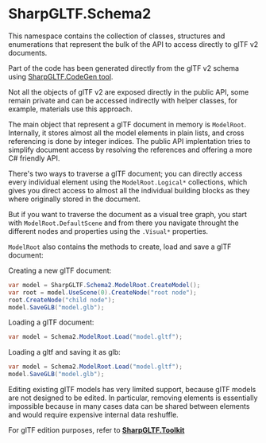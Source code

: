 ﻿# SharpGLTF.Schema2

This namespace contains the collection of classes, structures and enumerations that
represent the bulk of the API to access directly to glTF v2 documents.

Part of the code has been generated directly from the glTF v2 schema using
[SharpGLTF.CodeGen tool](../../build/SharpGLTF.CodeGen).

Not all the objects of glTF v2 are exposed directly in the public API, some remain private and
can be accessed indirectly with helper classes, for example, materials use this approach.

The main object that represent a glTF document in memory is `ModelRoot`. Internally, it stores
almost all the model elements in plain lists, and cross referencing is done by integer indices.
The public API implentation tries to simplify document access by resolving the references and
offering a more C# friendly API.

There's two ways to traverse a glTF document; you can directly access every individual element
using the `ModelRoot.Logical*` collections, which gives you direct access to almost all
the individual building blocks as they where originally stored in the document.

But if you want to traverse the document as a visual tree graph, you start with `ModelRoot.DefaultScene`
and from there you navigate throught the different nodes and properties using the `.Visual*` properties.

`ModelRoot` also contains the methods to create, load and save a glTF document:

Creating a new glTF document:
```c#
var model = SharpGLTF.Schema2.ModelRoot.CreateModel();
var root = model.UseScene(0).CreateNode("root node");
root.CreateNode("child node");
model.SaveGLB("model.glb");
```

Loading a glTF document:
```c#
var model = Schema2.ModelRoot.Load("model.gltf");
```

Loading a gltf and saving it as glb:
```c#
var model = Schema2.ModelRoot.Load("model.gltf");
model.SaveGLB("model.glb");
```

Editing existing glTF models has very limited support, because glTF models are not
designed to be edited. In particular, removing elements is essentially impossible
because in many cases data can be shared between elements and would require expensive
internal data reshuffle.

For glTF edition purposes, refer to [__SharpGLTF.Toolkit__](../../SharpGLTF.Toolkit/README.md)